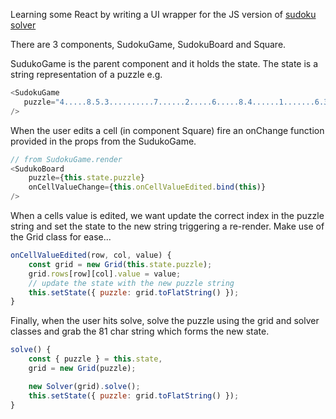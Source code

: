 Learning some React by writing a UI wrapper for the JS version of [sudoku solver](https://github.com/stevendwood/sudoku-solver)

There are 3 components, SudokuGame, SudokuBoard and Square.

SudukoGame is the parent component and it holds the state.  The state is a string representation of a puzzle e.g.
```js
<SudokuGame
   puzzle="4.....8.5.3..........7......2.....6.....8.4......1.......6.3.7.5..2.....1.4......"
/>
```
When the user edits a cell (in component Square) fire an onChange function provided in the props from the SudukoGame.
```js
// from SudokuGame.render
<SudukoBoard
    puzzle={this.state.puzzle}
    onCellValueChange={this.onCellValueEdited.bind(this)}
/>
```
When a cells value is edited, we want update the correct index in the puzzle string and set the state to the new string triggering a re-render.  Make use of the Grid class for ease...
```js
onCellValueEdited(row, col, value) {
    const grid = new Grid(this.state.puzzle);
    grid.rows[row][col].value = value;
    // update the state with the new puzzle string
    this.setState({ puzzle: grid.toFlatString() });
}
```
Finally, when the user hits solve, solve the puzzle using the grid and solver classes and grab the 81 char string which forms the new state.
```js
solve() {
    const { puzzle } = this.state,
    grid = new Grid(puzzle);

    new Solver(grid).solve();
    this.setState({ puzzle: grid.toFlatString() });
}
```
